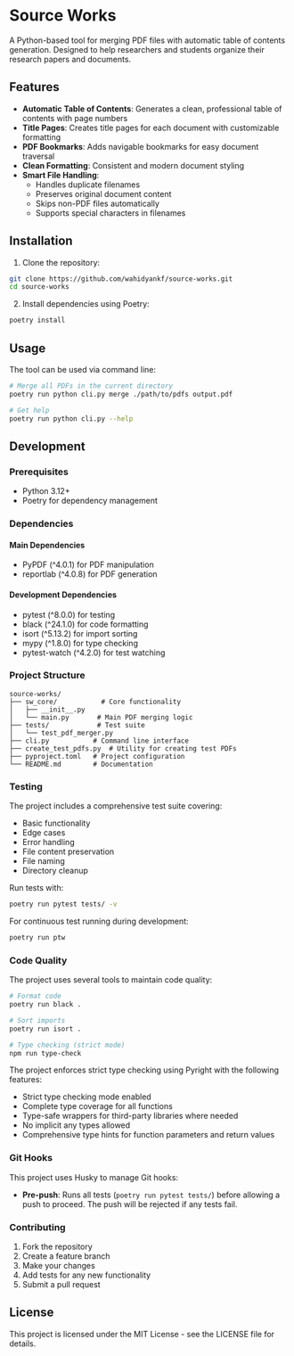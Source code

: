 # Source Works

A Python-based tool for merging PDF files with automatic table of contents generation. Designed to help researchers and students organize their research papers and documents.

## Features

- **Automatic Table of Contents**: Generates a clean, professional table of contents with page numbers
- **Title Pages**: Creates title pages for each document with customizable formatting
- **PDF Bookmarks**: Adds navigable bookmarks for easy document traversal
- **Clean Formatting**: Consistent and modern document styling
- **Smart File Handling**:
  - Handles duplicate filenames
  - Preserves original document content
  - Skips non-PDF files automatically
  - Supports special characters in filenames

## Installation

1. Clone the repository:

```bash
git clone https://github.com/wahidyankf/source-works.git
cd source-works
```

2. Install dependencies using Poetry:

```bash
poetry install
```

## Usage

The tool can be used via command line:

```bash
# Merge all PDFs in the current directory
poetry run python cli.py merge ./path/to/pdfs output.pdf

# Get help
poetry run python cli.py --help
```

## Development

### Prerequisites

- Python 3.12+
- Poetry for dependency management

### Dependencies

#### Main Dependencies

- PyPDF (^4.0.1) for PDF manipulation
- reportlab (^4.0.8) for PDF generation

#### Development Dependencies

- pytest (^8.0.0) for testing
- black (^24.1.0) for code formatting
- isort (^5.13.2) for import sorting
- mypy (^1.8.0) for type checking
- pytest-watch (^4.2.0) for test watching

### Project Structure

```
source-works/
├── sw_core/           # Core functionality
│   ├── __init__.py
│   └── main.py       # Main PDF merging logic
├── tests/            # Test suite
│   └── test_pdf_merger.py
├── cli.py           # Command line interface
├── create_test_pdfs.py  # Utility for creating test PDFs
├── pyproject.toml   # Project configuration
└── README.md        # Documentation
```

### Testing

The project includes a comprehensive test suite covering:

- Basic functionality
- Edge cases
- Error handling
- File content preservation
- File naming
- Directory cleanup

Run tests with:

```bash
poetry run pytest tests/ -v
```

For continuous test running during development:

```bash
poetry run ptw
```

### Code Quality

The project uses several tools to maintain code quality:

```bash
# Format code
poetry run black .

# Sort imports
poetry run isort .

# Type checking (strict mode)
npm run type-check
```

The project enforces strict type checking using Pyright with the following features:

- Strict type checking mode enabled
- Complete type coverage for all functions
- Type-safe wrappers for third-party libraries where needed
- No implicit any types allowed
- Comprehensive type hints for function parameters and return values

### Git Hooks

This project uses Husky to manage Git hooks:

- **Pre-push**: Runs all tests (`poetry run pytest tests/`) before allowing a push to proceed. The push will be rejected if any tests fail.

### Contributing

1. Fork the repository
2. Create a feature branch
3. Make your changes
4. Add tests for any new functionality
5. Submit a pull request

## License

This project is licensed under the MIT License - see the LICENSE file for details.
